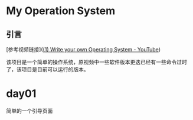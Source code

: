 # My Operation System

## 引言

[参考视频链接]([(1) Write your own Operating System - YouTube](https://www.youtube.com/@writeyourownoperatingsystem))

该项目是一个简单的操作系统，原视频中一些软件版本更迭已经有一些命令过时了，该项目是目前可以运行的版本。

# day01

简单的一个引导页面

